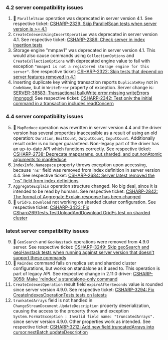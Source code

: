 ### 4.2 server compatibility issues

1. 🦖 `ParallelScan` operation was deprecated in server version 4.1.
See respective ticket: [CSHARP-2329: Skip ParallelScan tests when server version is >= 4.1](https://jira.mongodb.org/browse/CSHARP-2329)
2. `CreateIndexesUsingInsertOperation` was deprecated in server version 4.1.
See respective ticket: [CSHARP-2386: Check server in index insertion tests](https://jira.mongodb.org/browse/CSHARP-2386)
3. Storage engine "mmpav1" was deprecated in server version 4.1. This would also cause commands using `CollectionOptions` and `CreateCollectionOptions` with deprecated engine value to fail with exception `"mmapv1 is not a registered storage engine for this server"`.
See respective ticket: [CSHARP-2322: Skip tests that depend on server features removed in 4.1](https://jira.mongodb.org/browse/CSHARP-2322)
4. Inserting duplicate key withing transaction reports `DuplicateKey` not in `CodeName`, but in `WriteError` property of exception.
Server change is: [SERVER-38583: Transactional bulkWrite error missing writeErrors (mongod)](https://jira.mongodb.org/browse/SERVER-38583)
See respective ticket: [CSHARP-2342: Test only the initial command in a transaction includes readConcern](https://jira.mongodb.org/browse/CSHARP-2342)

### 4.4 server compatibility issues

5. 🦖 `MapReduce` operation was rewritten in server version 4.4 and the driver version has several properties inaccessible as a result of using an old operation: `Duration`, `EmitCount`, `OutputCount`, `InputCount`. Additionally result order is no longer guaranteed. Non-legacy part of the driver has an up-to-date API which functions correctly.
See respective ticket: [CSHARP-2738: Deprecate mapparams, out.sharded, and out.nonAtomic arguments to mapReduce](https://jira.mongodb.org/browse/CSHARP-2738)
6. `IndexInfo.Namespace` property throws exception upon accessing, because `'ns'` field was removed from index definition in server version 4.4.
See respective ticket: [CSHARP-2684: Server latest removed the “ns” field from index definitions](https://jira.mongodb.org/browse/CSHARP-2684)
7. `AggregateExplain` operation structure changed. No big deal, since it is intended to be read by humans.
See respective ticket: [CSHARP-2842: The format of Aggregate Explain response has been changed](https://jira.mongodb.org/browse/CSHARP-2842)
8. 🦖 `GridFS.Download` not working on sharded cluster configuration.
See respective ticket: [CSHARP-3423: Fix CSharp269Tests.TestUploadAndDownload GridFs test on sharded cluster](https://jira.mongodb.org/browse/CSHARP-3423)

### latest server compatibility issues

9. 🦖 `GeoSearch` and `GeoHaystack` operations were removed from 4.9.0 server.
See respective ticket: [CSHARP-3249: Skip geoSearch and geoHaystack tests when running against server version that doesn't support these commands](https://jira.mongodb.org/browse/CSHARP-3249)
10. 🦖 `ReIndex` command fails on replica set and sharded cluster configurations, but works on standalone as it used to. This operation is part of legacy API. See respective change in 2.11.0 driver: [CSHARP-3058: Make 'reIndex' a standalone-only command](https://jira.mongodb.org/browse/CSHARP-3058)
11. `CreateIndexesOperation` result field `expireAfterSeconds` value is rounded since server version 4.9.0.
See respective ticket: [CSHARP-3294: Fix CreateIndexesOperationTests tests on latests](https://jira.mongodb.org/browse/CSHARP-3294)
12. `trunkatedArrays` field is not handled in `ChangeStreamDocument.UpdateDescription` property deserialization, causing the access to the property throw and exception `System.FormatException : Invalid field name: "truncatedArrays".` since server version 4.9.0. Other properties work as intended.
See respective ticket: [CSHARP-3212: Add new field truncatedArrays into cursor.nextBatch.updateDescription](https://jira.mongodb.org/browse/CSHARP-3212)
